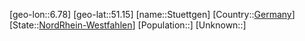 ﻿---
location: [51.15,6.78]
type: City
tags:
- geo/City


SpocWebEntityId: 34641
isDeleted: false
confidential: public

---
[geo-lon::6.78]
[geo-lat::51.15]
[name::Stuettgen]
[Country::[Germany](geo/Continent/Europe/Germany.md)]
[State::[NordRhein-Westfahlen](NordRhein-Westfahlen)]
[Population::]
[Unknown::]


